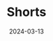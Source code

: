 ---
title: Shorts
fulltitle: Shorts
date: 2024-03-13
tags:
- 2024
characters:
- tzipora
categories: []
keywords:
- 2024
rgb: 139, 186, 212
url: /stories/shorts/
image: /images/fullres/shorts.jpg
caption: Tzipora can't swim, but she has new shorts
---